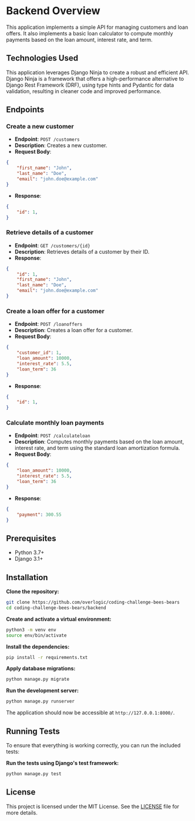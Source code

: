 # Backend Overview

This application implements a simple API for managing customers and loan offers. It also implements a basic loan calculator to compute monthly payments based on the loan amount, interest rate, and term.

## Technologies Used

This application leverages Django Ninja to create a robust and efficient API. 
Django Ninja is a framework that offers a high-performance alternative to Django Rest Framework (DRF), using type hints and Pydantic for data validation, resulting in cleaner code and improved performance.

## Endpoints

### Create a new customer
- **Endpoint**: `POST /customers`
- **Description**: Creates a new customer.
- **Request Body**: 
```json
{
    "first_name": "John",
    "last_name": "Doe",
    "email": "john.doe@example.com"
}
```
- **Response**:
```json
{
    "id": 1,
}
```

### Retrieve details of a customer
- **Endpoint**: `GET /customers/{id}`
- **Description**: Retrieves details of a customer by their ID.
- **Response**:
```json
{
    "id": 1,
    "first_name": "John",
    "last_name": "Doe",
    "email": "john.doe@example.com"
}
```


### Create a loan offer for a customer
- **Endpoint**: `POST /loanoffers`
- **Description**: Creates a loan offer for a customer.
- **Request Body**:
```json
{
    "customer_id": 1,
    "loan_amount": 10000,
    "interest_rate": 5.5,
    "loan_term": 36
}
```
- **Response**:
```json
{
    "id": 1,
}
```



### Calculate monthly loan payments
- **Endpoint**: `POST /calculateloan`
- **Description**: Computes monthly payments based on the loan amount, interest rate, and term using the standard loan amortization formula.
- **Request Body**:
```json
{
    "loan_amount": 10000,
    "interest_rate": 5.5,
    "loan_term": 36
}
```
- **Response**:
```json
{
    "payment": 300.55
}
```


## Prerequisites

- Python 3.7+
- Django 3.1+

## Installation

**Clone the repository:**

   ```sh
   git clone https://github.com/overlogic/coding-challenge-bees-bears
   cd coding-challenge-bees-bears/backend
   ```

**Create and activate a virtual environment:**

   ```sh
   python3 -m venv env
   source env/bin/activate
   ```

**Install the dependencies:**

   ```sh
   pip install -r requirements.txt
   ```

**Apply database migrations:**

   ```sh
   python manage.py migrate
   ```

**Run the development server:**

   ```sh
   python manage.py runserver
   ```

   The application should now be accessible at `http://127.0.0.1:8000/`.

## Running Tests

To ensure that everything is working correctly, you can run the included tests:

**Run the tests using Django's test framework:**

   ```sh
   python manage.py test
   ```

## License

This project is licensed under the MIT License. See the [LICENSE](../LICENSE) file for more details.
